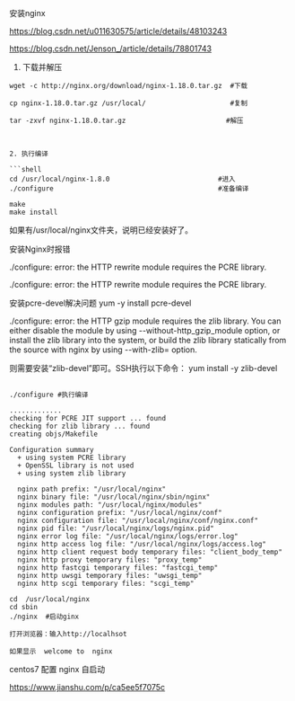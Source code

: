 安装nginx

https://blog.csdn.net/u011630575/article/details/48103243


https://blog.csdn.net/Jenson_/article/details/78801743


1. 下载并解压

```shell
wget -c http://nginx.org/download/nginx-1.18.0.tar.gz  #下载

cp nginx-1.18.0.tar.gz /usr/local/                     #复制

tar -zxvf nginx-1.18.0.tar.gz                         #解压



2. 执行编译

```shell
cd /usr/local/nginx-1.8.0                           #进入
./configure                                         #准备编译

make
make install
```

 如果有/usr/local/nginx文件夹，说明已经安装好了。



安装Nginx时报错

./configure: error: the HTTP rewrite module requires the PCRE library.

./configure: error: the HTTP rewrite module requires the PCRE library.

安装pcre-devel解决问题
yum -y install pcre-devel

./configure: error: the HTTP gzip module requires the zlib library.
You can either disable the module by using --without-http_gzip_module
option, or install the zlib library into the system, or build the zlib library
statically from the source with nginx by using --with-zlib=<path> option.

则需要安装“zlib-devel”即可。SSH执行以下命令：
yum install -y zlib-devel


```shell

./configure #执行编译

.............
checking for PCRE JIT support ... found
checking for zlib library ... found
creating objs/Makefile

Configuration summary
  + using system PCRE library
  + OpenSSL library is not used
  + using system zlib library

  nginx path prefix: "/usr/local/nginx"
  nginx binary file: "/usr/local/nginx/sbin/nginx"
  nginx modules path: "/usr/local/nginx/modules"
  nginx configuration prefix: "/usr/local/nginx/conf"
  nginx configuration file: "/usr/local/nginx/conf/nginx.conf"
  nginx pid file: "/usr/local/nginx/logs/nginx.pid"
  nginx error log file: "/usr/local/nginx/logs/error.log"
  nginx http access log file: "/usr/local/nginx/logs/access.log"
  nginx http client request body temporary files: "client_body_temp"
  nginx http proxy temporary files: "proxy_temp"
  nginx http fastcgi temporary files: "fastcgi_temp"
  nginx http uwsgi temporary files: "uwsgi_temp"
  nginx http scgi temporary files: "scgi_temp"

```




```shell
cd  /usr/local/nginx
cd sbin
./nginx  #启动ginx

打开浏览器：输入http://localhsot

如果显示  welcome to  nginx

 ```


 centos7 配置 nginx 自启动

 https://www.jianshu.com/p/ca5ee5f7075c



